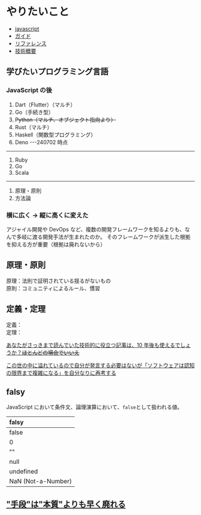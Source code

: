# やりたいこと

- [javascript](https://developer.mozilla.org/ja/docs/Web/JavaScript)
- [ガイド](https://developer.mozilla.org/ja/docs/Web/JavaScript/Guide)
- [リファレンス](https://developer.mozilla.org/ja/docs/Web/JavaScript/Reference)
- [技術概要](https://developer.mozilla.org/ja/docs/Web/JavaScript/JavaScript_technologies_overview)

## 学びたいプログラミング言語

### JavaScript の後

1. Dart（Flutter）（マルチ）
2. Go（手続き型）
3. ~~Python（マルチ、オブジェクト指向より）~~
4. Rust（マルチ）
5. Haskell（関数型プログラミング）
6. Deno
   ---240702 時点

---

1. Ruby
2. Go
3. Scala

---

1. 原理・原則
2. 方法論

### 横に広く → 縦に高くに変えた

アジャイル開発や DevOps など、複数の開発フレームワークを知るよりも、なんで多岐に渡る開発手法が生まれたのか。
そのフレームワークが派生した根拠を抑える方が重要（根拠は廃れないから）

## 原理・原則

原理：法則で証明されている揺るがないもの  
原則：コミュニティによるルール、慣習

## 定義・定理

定義：  
定理：

[あなたがさっきまで読んでいた技術的に役立つ記事は、10 年後も使えるでしょうか？~~ほとんどの場合でいいえ~~](https://syu-m-5151.hatenablog.com/entry/2024/08/20/191435#Part-1-Introduction)

[この世の中に溢れているので自分が発言する必要はないが「ソフトウェアは認知の限界まで複雑になる」を自分なりに再考する
](https://syu-m-5151.hatenablog.com/entry/2024/08/25/142213)

## falsy

JavaScript において条件文、論理演算において、`false`として扱われる値。

| falsy              |
| :----------------- |
| false              |
| 0                  |
| ""                 |
| null               |
| undefined          |
| NaN (Not-a-Number) |

## ["手段"は"本質"よりも早く廃れる](https://gist.github.com/Fendo181/328fba659384b8ab4315bba045986392)


